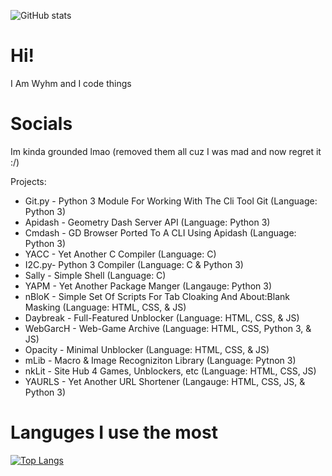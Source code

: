 ![GitHub stats](https://github-readme-stats.vercel.app/api?username=companioncubegd&show_icons=true&theme=tokyonight)

# Hi!
I Am Wyhm and I code things

# Socials
Im kinda grounded lmao (removed them all cuz I was mad and now regret it :/)

Projects:
- Git.py - Python 3 Module For Working With The Cli Tool Git (Language: Python 3)
- Apidash - Geometry Dash Server API (Language: Python 3)
- Cmdash - GD Browser Ported To A CLI Using Apidash (Language: Python 3)
- YACC - Yet Another C Compiler (Language: C)
- I2C.py- Python 3 Compiler (Language: C & Python 3)
- Sally - Simple Shell (Language: C)
- YAPM - Yet Another Package Manger (Langauge: Python 3)
- nBloK - Simple Set Of Scripts For Tab Cloaking And About:Blank Masking (Language: HTML, CSS, & JS)
- Daybreak - Full-Featured Unblocker (Language: HTML, CSS, & JS)
- WebGarcH - Web-Game Archive (Language: HTML, CSS, Python 3, & JS)
- Opacity - Minimal Unblocker (Language: HTML, CSS, & JS)
- mLib - Macro & Image Recogniziton Library (Language: Pytnon 3)
- nkLit - Site Hub 4 Games, Unblockers, etc (Language: HTML, CSS, JS)
- YAURLS - Yet Another URL Shortener (Langauge: HTML, CSS, JS, & Python 3)

# Languges I use the most
[![Top Langs](https://github-readme-stats.vercel.app/api/top-langs/?username=companioncubegd&layout=compact)](https://github.com/anuraghazra/github-readme-stats)

